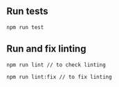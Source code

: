 ## Run tests

```bash
npm run test
```

## Run and fix linting

```bash
npm run lint // to check linting

npm run lint:fix // to fix linting
```
